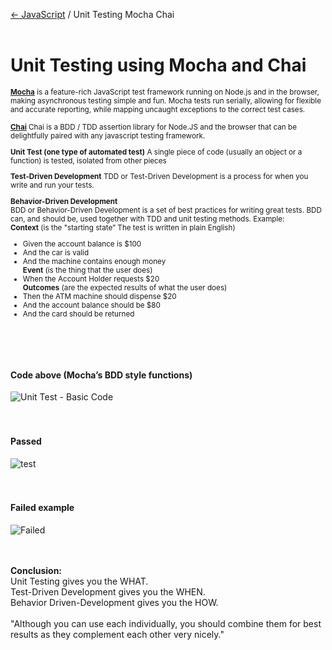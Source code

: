 <a href="https://github.com/tborges/JavaScript">&larr; JavaScript</a> / Unit Testing Mocha Chai
<br>
<br>
# Unit Testing using Mocha and Chai 
<small><b>[Mocha](https://mochajs.org/)</b> is a feature-rich JavaScript test framework running on Node.js and in the browser, making asynchronous testing simple and fun. Mocha tests run serially, allowing for flexible and accurate reporting, while mapping uncaught exceptions to the correct test cases.

<b>[Chai](http://www.chaijs.com/)</b> Chai is a BDD / TDD assertion library for Node.JS and the browser that can be delightfully paired with any javascript testing framework.

<b>Unit Test (one type of automated test)</b> 
A single piece of code (usually an object or a 
function) is tested, isolated from other pieces

<b>Test-Driven Development</b> 
TDD or Test-Driven Development is a process for 
when you write and run your tests.

<b>Behavior-Driven Development</b>  
BDD or Behavior-Driven Development is a set of best 
practices for writing great tests. BDD can, and should be, 
used together with TDD and unit testing methods.
Example:<br>
<b>Context</b> (is the "starting state” The test is written in plain English)<br>
* Given the account balance is $100<br>
* And the car is valid<br>
* And the machine contains enough money<br>
<b>Event</b> (is the thing that the user does)<br>
* When the Account Holder requests $20<br>
<b>Outcomes</b> (are the expected results of what the user does)<br>
* Then the ATM machine should dispense $20<br>
* And the account balance should be $80<br>
* And the card should be returned<br>
</small>
<br>
<br>
<br>
<h4>Code above (Mocha’s BDD style functions)</h4>

![Unit Test - Basic Code](https://github.com/tborges/JavaScript/blob/master/Unit%20Testing%20Mocha%20Chai/images/basic-code.png)
<br>
<br>
<br>
<h4>Passed</h4>

![test](https://github.com/tborges/JavaScript/blob/master/Unit%20Testing%20Mocha%20Chai/images/Add-unit-test-Two-Tests-Associated-Passed.png)
<br>
<br>
<br>
<h4>Failed example</h4>

![Failed](https://github.com/tborges/JavaScript/blob/master/Unit%20Testing%20Mocha%20Chai/images/first-unit-test-failed.png)
<br>
<br>
<br>


<b>Conclusion:</b>  
Unit Testing gives you the WHAT.<br>
Test-Driven Development gives you the WHEN. <br>
Behavior Driven-Development gives you the HOW.<br>
<br>
"Although you can use each individually, you should combine them for best results as they complement each other very nicely."
